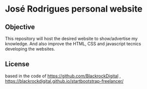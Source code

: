 # José Rodrigues personal website


## Objective

This repository will host the desired website to show/advertise my knowledge. And also improve the HTML, CSS and javascript tecnics developing the websites.


## License

based in the code of https://github.com/BlackrockDigital , https://blackrockdigital.github.io/startbootstrap-freelancer/

